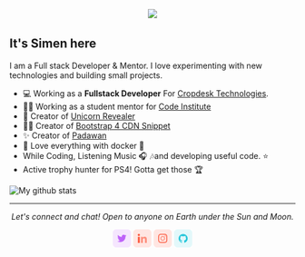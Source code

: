 <!-- markdownlint-disable MD033 MD041 -->
<p align="center">
  <img src="https://media.giphy.com/media/Nx0rz3jtxtEre/giphy.gif">
</p>

## It's Simen here

I am a Full stack Developer & Mentor. I love experimenting with new technologies and building small projects.

- 💻 Working as a **Fullstack Developer** For [Cropdesk Technologies](https://www.cropdesk.com/).
- 👨‍🏫 Working as a student mentor for [Code Institute](https://codeinstitute.net/)
- 🦄 Creator of [Unicorn Revealer](https://chrome.google.com/webstore/detail/unicorn-revealer/lmlkphhdlngaicolpmaakfmhplagoaln)
- 👨‍🎨 Creator of [Bootstrap 4 CDN Snippet](https://marketplace.visualstudio.com/items?itemName=eventyret.bootstrap-4-cdn-snippet)
- ✨ Creator of [Padawan](https://github.com/Eventyret/Padawan)
- 🐳 Love everything with docker 💙
- While Coding, Listening Music 🎧 🎶and developing useful code. ⭐️
- Active trophy hunter for PS4! Gotta get those 🏆

![My github stats](https://github-readme-stats.vercel.app/api?username=eventyret&show_icons=true)

<hr>
<p align="center">
  <i>Let's connect and chat! Open to anyone on Earth under the Sun and Moon.</i>

  <p align="center">
    <a href="https://twitter.com/eventyret" alt="Twitter" target="_blank"><img src="https://github.com/eventyret/eventyret/blob/master/assets/twitter.png"></a>
    <a href="https://www.linkedin.com/in/simendaehlin" alt="Linkedin" target="_blank"><img src="https://github.com/eventyret/eventyret/blob/master/assets/linkedin.png"></a>
    <a href="https://www.instagram.com/eventyret" alt="Instagram" target="_blank"><img src="https://github.com/eventyret/eventyret/blob/master/assets/insta.png"></a>
    <a href="https://github.com/eventyret" alt="GitHub" target="_blank"><img src="https://github.com/eventyret/eventyret/blob/master/assets/github.png"></a>

  </p>
  
</p>
